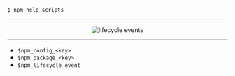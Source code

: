 ```sh
$ npm help scripts
```

---

<p align="center"><img src="https://cdn.jsdelivr.net/gh/pwnn/img/fiddle/tooling/npm/npm-scripts.svg?v=0" alt="lifecycle events"></p>

---

- `$npm_config_<key>`
- `$npm_package_<key>`
- `$npm_lifecycle_event`
